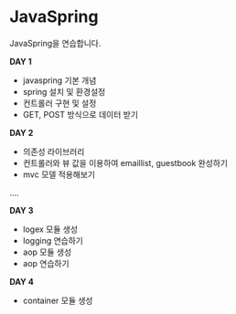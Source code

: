 # JavaSpring
JavaSpring을 연습합니다.

**DAY 1**
- javaspring 기본 개념
- spring 설치 및 환경설정
- 컨트롤러 구현 및 설정
- GET, POST 방식으로 데이터 받기

**DAY 2**
- 의존성 라이브러리
- 컨트롤러와 뷰 값을 이용하여 emaillist, guestbook 완성하기
- mvc 모델 적용해보기

....


**DAY 3**
- logex 모듈 생성
- logging 연습하기
- aop 모듈 생성
- aop 연습하기

**DAY 4**
- container 모듈 생성

